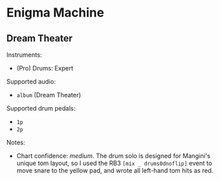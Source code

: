 # Enigma Machine

## Dream Theater

Instruments:

  * (Pro) Drums: Expert

Supported audio:

  * `album` (Dream Theater)

Supported drum pedals:

  * `1p`
  * `2p`

Notes:

  * Chart confidence: *medium*. The drum solo is designed for Mangini's unique
    tom layout, so I used the RB3 `[mix _ drums0dnoflip]` event to move snare
    to the yellow pad, and wrote all left-hand tom hits as red.
